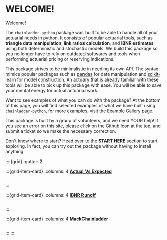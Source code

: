 # WELCOME!

Welcome!

The `chainladder-python` package was built to be able to handle all of your actuarial needs in python. It consists of popular actuarial tools, such as **triangle data manipulation**, **link ratios calculation**, and **IBNR estimates** using both deterministic and stochastic models. We build this package so you no longer have to rely on outdated softwares and tools when performing actuarial pricing or reserving indications.

This package strives to be minimalistic in needing its own API. The syntax mimics popular packages such as [pandas](https://pandas.pydata.org/) for data manipulation and [scikit-learn](https://scikit-learn.org/) for model construction. An actuary that is already familiar with these tools will be able to pick up this package with ease. You will be able to save your mental energy for actual actuarial work.

Want to see examples of what you can do with the package? At the bottom of this page, you will find selected examples of what we have built using `chainladder-python`, for more examples, visit the Example Gallery page.

This package is built by a group of volunteers, and we need YOUR help! If you see an error on this site, please click on the Github Icon at the top, and submit a ticket so we make the necessary correction.

Don't know where to start? Head over to the **START HERE** section to start exploring. In fact, you can try out the package without having to install anything.


::::{grid}
:gutter: 2

:::{grid-item-card}
:columns: 4
**[Actual Vs Expected](plot_ave_analysis)**
```{glue:} plot_ave_analysis
```
:::

:::{grid-item-card}
:columns: 4
**[IBNR Runoff](plot_ibnr_runoff)**
```{glue:} plot_ibnr_runoff
```
:::

:::{grid-item-card}
:columns: 4
**[MackChainladder](plot_mack)**
```{glue:} plot_mack
```
:::
::::

